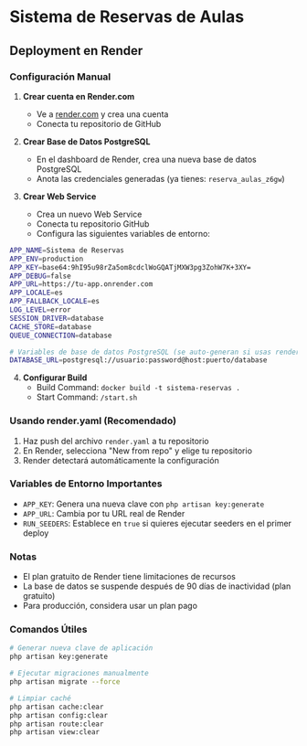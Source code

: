 # Sistema de Reservas de Aulas

## Deployment en Render

### Configuración Manual

1. **Crear cuenta en Render.com**
   - Ve a [render.com](https://render.com) y crea una cuenta
   - Conecta tu repositorio de GitHub

2. **Crear Base de Datos PostgreSQL**
   - En el dashboard de Render, crea una nueva base de datos PostgreSQL
   - Anota las credenciales generadas (ya tienes: `reserva_aulas_z6gw`)

3. **Crear Web Service**
   - Crea un nuevo Web Service
   - Conecta tu repositorio GitHub
   - Configura las siguientes variables de entorno:

```bash
APP_NAME=Sistema de Reservas
APP_ENV=production
APP_KEY=base64:9hI95u98rZa5om8cdclWoGQATjMXW3pg3ZohW7K+3XY=
APP_DEBUG=false
APP_URL=https://tu-app.onrender.com
APP_LOCALE=es
APP_FALLBACK_LOCALE=es
LOG_LEVEL=error
SESSION_DRIVER=database
CACHE_STORE=database
QUEUE_CONNECTION=database

# Variables de base de datos PostgreSQL (se auto-generan si usas render.yaml)
DATABASE_URL=postgresql://usuario:password@host:puerto/database
```

4. **Configurar Build**
   - Build Command: `docker build -t sistema-reservas .`
   - Start Command: `/start.sh`

### Usando render.yaml (Recomendado)

1. Haz push del archivo `render.yaml` a tu repositorio
2. En Render, selecciona "New from repo" y elige tu repositorio
3. Render detectará automáticamente la configuración

### Variables de Entorno Importantes

- `APP_KEY`: Genera una nueva clave con `php artisan key:generate`
- `APP_URL`: Cambia por tu URL real de Render
- `RUN_SEEDERS`: Establece en `true` si quieres ejecutar seeders en el primer deploy

### Notas

- El plan gratuito de Render tiene limitaciones de recursos
- La base de datos se suspende después de 90 días de inactividad (plan gratuito)
- Para producción, considera usar un plan pago

### Comandos Útiles

```bash
# Generar nueva clave de aplicación
php artisan key:generate

# Ejecutar migraciones manualmente
php artisan migrate --force

# Limpiar caché
php artisan cache:clear
php artisan config:clear
php artisan route:clear
php artisan view:clear
```
